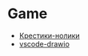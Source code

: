 # Game

* [Крестики-нолики](https://ru.wikipedia.org/wiki/%D0%9A%D1%80%D0%B5%D1%81%D1%82%D0%B8%D0%BA%D0%B8-%D0%BD%D0%BE%D0%BB%D0%B8%D0%BA%D0%B8)
* [vscode-drawio](https://marketplace.visualstudio.com/items?itemName=eightHundreds.vscode-drawio)
